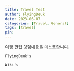 ```yaml
---
title: Travel Test
author: FlyingDeuk
date: 2023-06-07
categories: [Travel, General]
tags: [travel]
pin:
---
```


여행 관련 경험내용을 테스트합니다. 

`FlyingDeuk's`
> 

`Wiki's`
> 
